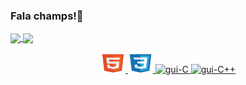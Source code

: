### Fala champs!👋

  <a href="https://github.com/guinlops">
  <img height="180em" align="center" src="https://github-readme-stats.vercel.app/api?username=guinlops&show_icons=true&theme=chartreuse-dark&include_all_commits=true&count_private=true"/>
  <img height="180em" align="center" src="https://github-readme-stats.vercel.app/api/top-langs/?username=guinlops&layout=compact&langs_count=7&theme=chartreuse-dark"/>


 <div style="display: inline_block" align="center"><br>
  <!--<img align="center" alt="gui-Js" height="30" width="40" src="https://raw.githubusercontent.com/devicons/devicon/master/icons/javascript/javascript-plain.svg">-->
  <img alt="gui-HTML" height="30" width="40" src="https://raw.githubusercontent.com/devicons/devicon/master/icons/html5/html5-original.svg">
  <img  alt="Gui-CSS" height="30" width="40" src="https://raw.githubusercontent.com/devicons/devicon/master/icons/css3/css3-original.svg">
 
  <img  alt="gui-C" height= "30" width="40" src="https://cdn.jsdelivr.net/gh/devicons/devicon/icons/c/c-original.svg">
  <img  alt="gui-C++" height= "30" width="40" src="https://cdn.jsdelivr.net/gh/devicons/devicon/icons/cplusplus/cplusplus-original.svg">
</div>
  
<!--
**guinlops/guinlops** is a ✨ _special_ ✨ repository because its `README.md` (this file) appears on your GitHub profile.

Here are some ideas to get you started:

- 🔭 I’m currently working on ...
- 🌱 I’m currently learning ...
- 👯 I’m looking to collaborate on ...
- 🤔 I’m looking for help with ...
- 💬 Ask me about ...
- 📫 How to reach me: ...
- 😄 Pronouns: ...
- ⚡ Fun fact: ...
-->
